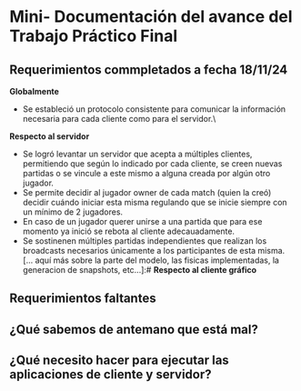 # Mini- Documentación del avance del Trabajo Práctico Final
## Requerimientos commpletados a fecha 18/11/24
**Globalmente**
* Se estableció un protocolo consistente para comunicar la información necesaria para cada cliente como para el servidor.\

**Respecto al servidor**
* Se logró levantar un servidor que acepta a múltiples clientes, permitiendo que según lo indicado por cada cliente, se creen nuevas partidas o se vincule a este mismo a alguna creada por algún otro jugador.
* Se permite decidir al jugador owner de cada match (quien la creó) decidir cuándo iniciar esta misma regulando que se inicie siempre con un mínimo de 2 jugadores.
* En caso de un jugador querer unirse a una partida que para ese momento ya inició se rebota al cliente adecauadamente.
* Se sostinenen múltiples partidas independientes que realizan los broadcasts necesarios únicamente a los participantes de esta misma.
[... aquí más sobre la parte del modelo, las fisicas implementadas, la generacion de snapshots, etc...]:#
**Respecto al cliente gráfico**
## Requerimientos faltantes 
[... aqui la se unificará lo que cada uno mencione que es con lo que se topó que faltaba]:#

## ¿Qué sabemos de antemano que está mal?
[... aqui se unificará lo que cada uno note en el codigo que escribió]:#

## ¿Qué necesito hacer para ejecutar las aplicaciones de cliente y servidor? 
[... aquí la parte que cande ya hizo]:#
